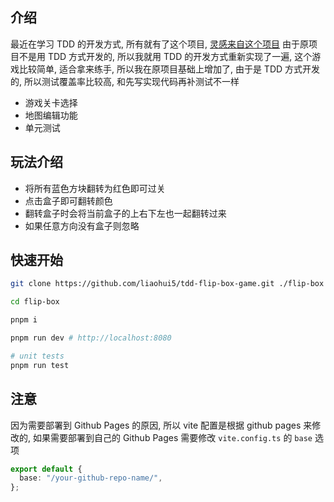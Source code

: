 ## 介绍

最近在学习 TDD 的开发方式, 所有就有了这个项目,
[灵感来自这个项目](https://juejin.cn/post/7086017943120642078)
由于原项目不是用 TDD 方式开发的, 所以我就用 TDD 的开发方式重新实现了一遍, 这个游戏比较简单, 适合拿来练手, 所以我在原项目基础上增加了, 由于是 TDD 方式开发的, 所以测试覆盖率比较高, 和先写实现代码再补测试不一样

- 游戏关卡选择
- 地图编辑功能
- 单元测试

## 玩法介绍

- 将所有蓝色方块翻转为红色即可过关
- 点击盒子即可翻转颜色
- 翻转盒子时会将当前盒子的上右下左也一起翻转过来
- 如果任意方向没有盒子则忽略

## 快速开始

```sh
git clone https://github.com/liaohui5/tdd-flip-box-game.git ./flip-box

cd flip-box

pnpm i

pnpm run dev # http://localhost:8080

# unit tests
pnpm run test
```

## 注意

因为需要部署到 Github Pages 的原因, 所以 vite 配置是根据 github pages 来修改的,
如果需要部署到自己的 Github Pages 需要修改 `vite.config.ts` 的 `base` 选项

```ts
export default {
  base: "/your-github-repo-name/",
};
```
